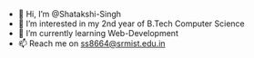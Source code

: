 - 👋 Hi, I’m @Shatakshi-Singh
- 👀 I’m interested in my 2nd year of B.Tech Computer Science
- 🌱 I’m currently learning Web-Development 
- 📫 Reach me on ss8664@srmist.edu.in

<!---
Shatakshi-Singh/Shatakshi-Singh is a ✨ special ✨ repository because its `README.md` (this file) appears on your GitHub profile.
You can click the Preview link to take a look at your changes.
--->
